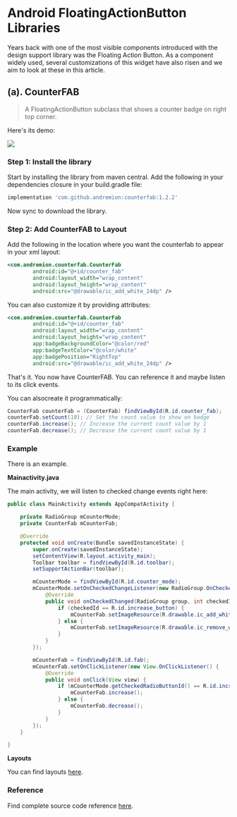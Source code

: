 # Android FloatingActionButton Libraries

Years back with one of the most visible components introduced with the design support library was the Floating Action Button. As a component widely used, several customizations of this widget have also risen and we aim to look at these in this article.


## (a). CounterFAB

> A FloatingActionButton subclass that shows a counter badge on right top corner.

Here's its demo:

![](https://raw.githubusercontent.com/andremion/CounterFab/master/art/sample.gif)

### Step 1: Install the library

Start by installing the library from maven central. Add the following in your dependencies closure in your build.gradle file:

```groovy
implementation 'com.github.andremion:counterfab:1.2.2'
```

Now sync to download the library.

### Step 2: Add CounterFAB to Layout

Add the following in the location where you want the counterfab to appear in your xml layout:

```xml
<com.andremion.counterfab.CounterFab
        android:id="@+id/counter_fab"
        android:layout_width="wrap_content"
        android:layout_height="wrap_content"
        android:src="@drawable/ic_add_white_24dp" />
```

You can also customize it by providing attributes:

```xml
<com.andremion.counterfab.CounterFab
        android:id="@+id/counter_fab"
        android:layout_width="wrap_content"
        android:layout_height="wrap_content"
        app:badgeBackgroundColor="@color/red"
        app:badgeTextColor="@color/white"
        app:badgePosition="RightTop"
        android:src="@drawable/ic_add_white_24dp" />
```

That's it. You now have CounterFAB. You can reference it and maybe listen to its click events.

You can alsocreate it programmatically:

```java
CounterFab counterFab = (CounterFab) findViewById(R.id.counter_fab);
counterFab.setCount(10); // Set the count value to show on badge
counterFab.increase(); // Increase the current count value by 1
counterFab.decrease(); // Decrease the current count value by 1
```

### Example

There is an example.

**Mainactivity.java**

The main activity, we will listen to checked change events right here:

```java
public class MainActivity extends AppCompatActivity {

    private RadioGroup mCounterMode;
    private CounterFab mCounterFab;

    @Override
    protected void onCreate(Bundle savedInstanceState) {
        super.onCreate(savedInstanceState);
        setContentView(R.layout.activity_main);
        Toolbar toolbar = findViewById(R.id.toolbar);
        setSupportActionBar(toolbar);

        mCounterMode = findViewById(R.id.counter_mode);
        mCounterMode.setOnCheckedChangeListener(new RadioGroup.OnCheckedChangeListener() {
            @Override
            public void onCheckedChanged(RadioGroup group, int checkedId) {
                if (checkedId == R.id.increase_button) {
                    mCounterFab.setImageResource(R.drawable.ic_add_white_24dp);
                } else {
                    mCounterFab.setImageResource(R.drawable.ic_remove_white_24dp);
                }
            }
        });

        mCounterFab = findViewById(R.id.fab);
        mCounterFab.setOnClickListener(new View.OnClickListener() {
            @Override
            public void onClick(View view) {
                if (mCounterMode.getCheckedRadioButtonId() == R.id.increase_button) {
                    mCounterFab.increase();
                } else {
                    mCounterFab.decrease();
                }
            }
        });
    }

}
```

**Layouts**

You can find layouts [here](https://github.com/andremion/CounterFab/tree/development/sample).

### Reference

Find complete source code reference [here](https://github.com/andremion/CounterFab).
